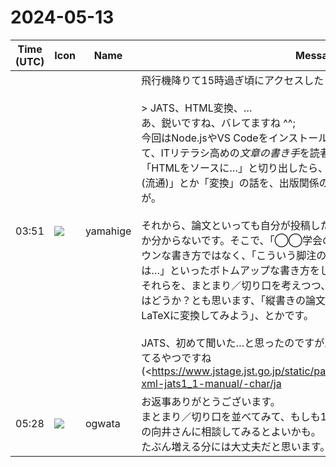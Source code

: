 # 2024-05-13

|Time (UTC)|Icon|Name|Message|
|---|---|---|---|
|03:51|![](https://secure.gravatar.com/avatar/fe4feacacd9e5082654778663c7e10a3.jpg?s=72&d=https%3A%2F%2Fa.slack-edge.com%2Fdf10d%2Fimg%2Favatars%2Fava_0012-72.png)|yamahige|飛行機降りて15時過ぎ頃にアクセスしたら終わってたみたいでした…<br><br>> JATS、HTML変換、…<br>あ、鋭いですね、バレてますね ^^;<br>今回はNode.jsやVS CodeをインストールできてMarkdownにも馴染みがあって、ITリテラシ高めの*文章の書き手*を読者に想定してみました。<br>「HTMLをソースに…」と切り出したら、「組織をまたがるデータの受け渡し(流通)」とか「変換」の話を、出版関係の方が期待すると思うのではありますが。<br><br>それから、論文といっても自分が投稿した学会の、自分が書いた論文の範囲しか分からないです。そこで、「◯◯学会のジャナールは…」といったトップダウンな書き方ではなく、「こういう脚注のレイアウトがありますよね、それは…」といったボトムアップな書き方をしようと思いました。<br>それらを、まとまり／切り口を考えつつ、今後いくつかの回に分けて分担してはどうか？とも思います、「縦書きの論文をやってみよう」、「図表の部分をLaTeXに変換してみよう」、とかです。<br><br>JATS、初めて聞いた…と思ったのですが思い出しました、J-STAGEが採用してるやつですね(<https://www.jstage.jst.go.jp/static/pages/GuidelineAndManuals/zenbun-xml-jats1_1-manual/-char/ja|J-STAGE全文XML利用者向けマニュアル>)。<br>これも同様にボトムアップ的に、例えば「…、原稿の一括編集をDOMの操作で実現できますよね。」のところで、HTMLのクラス名や属性名に、JATSの要素名や属性名を使う…といった形で入れ込むのがよいかなと思いました。次のような取り上げ方です。<br>> <span class="pub-id" pub-id-type="doi">10.NNNN/XXXX.NN.NNN</span><br>> を、一括で<br>> <a href="<https://doi.org/10.NNNN/XXXX.NN.NNN>" class="pub-id" pub-id-type="doi">10.NNNN/XXXX.NN.NNN</a><br>> に変換してみましょう|
|05:28|![](https://avatars.slack-edge.com/2019-11-22/845042642576_070441337abaca9fb7b3_72.png)|ogwata|お返事ありがとうございます。<br>まとまり／切り口を並べてみて、もしも1回に収まらないようでしたら、編集の向井さんに相談してみるとよいかも。<br>たぶん増える分には大丈夫だと思います。|
